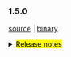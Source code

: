 ### 1.5.0 

 [source](https://github.com/seata/seata/archive/v1.5.0.zip) |
 [binary](https://github.com/seata/seata/releases/download/v1.5.0/seata-server-1.5.0.zip) 

<details>
  <summary><mark>Release notes</mark></summary>


  ### Seata 1.5.0 

Seata 1.5.0  发布。

Seata 是一款开源的分布式事务解决方案，提供高性能和简单易用的分布式事务服务。

此版本更新如下：

  ### feature：

 - [[#3374](https://github.com/seata/seata/pull/3374)] 支持mysql INSERT ON DUPLICATE KEY UPDATE

  ### bugfix：
- [[#3686](https://github.com/seata/seata/pull/3686)] 修复Apollo集群配置项错误及NPE错误




  ### optimize： 

- [[#3678](https://github.com/seata/seata/pull/3678)] 补充遗漏的配置及新版本pr登记md文件
- [[#3654](https://github.com/seata/seata/pull/3654)] 修正拼写，applicationContex -> applicationContext
- [[#3687](https://github.com/seata/seata/pull/3687)] 修复某些场景下无法重试全局锁的问题
- [[#3689](https://github.com/seata/seata/pull/3689)] 修正script/server/config/file.properties中属性编写错误

  ### test:




 非常感谢以下 contributors 的代码贡献。若有无意遗漏，请报告。

  - [slievrly](https://github.com/slievrly) 
  - [a364176773](https://github.com/a364176773) 
  - [drgnchan](https://github.com/drgnchan) 
  - [caohdgege](https://github.com/caohdgege)
  - [ruanun](https://github.com/ruanun)
  - [huan415](https://github.com/huan415)

同时，我们收到了社区反馈的很多有价值的issue和建议，非常感谢大家。

   #### Link

   - **Seata:** https://github.com/seata/seata  
   - **Seata-Samples:** https://github.com/seata/seata-samples   
   - **Release:** https://github.com/seata/seata/releases
   - **WebSite:** https://seata.io

</details>
